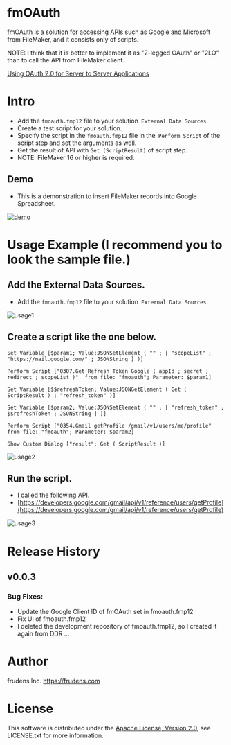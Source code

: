 # fmOAuth

fmOAuth is a solution for accessing APIs such as Google and Microsoft from FileMaker, and it consists only of scripts.

NOTE: I think that it is better to implement it as "2-legged OAuth" or "2LO" than to call the API from FileMaker client.

[Using OAuth 2.0 for Server to Server Applications](https://developers.google.com/identity/protocols/OAuth2ServiceAccount)

# Intro

* Add the `fmoauth.fmp12` file to your solution` External Data Sources`.
* Create a test script for your solution.
* Specify the script in the `fmoauth.fmp12` file in the` Perform Script` of the script step and set the arguments as well.
* Get the result of API with `Get (ScriptResult)` of script step.
* NOTE: FileMaker 16 or higher is required.

## Demo

* This is a demonstration to insert FileMaker records into Google Spreadsheet.

[![demo](https://user-images.githubusercontent.com/31458364/46208019-4b2a2800-c364-11e8-81b0-6928983ed90e.png)](https://www.youtube.com/watch?v=EKo8YYYbWkQ)

# Usage Example (I recommend you to look the sample file.)

## Add the External Data Sources.

* Add the `fmoauth.fmp12` file to your solution` External Data Sources`.

![usage1](https://user-images.githubusercontent.com/31458364/46208032-5d0bcb00-c364-11e8-8e5d-e17be76e7a0b.png)

## Create a script like the one below.

```
Set Variable [$param1; Value:JSONSetElement ( "" ; [ "scopeList" ; "https://mail.google.com/" ; JSONString ] )]

Perform Script ["0307.Get Refresh Token Google ( appId ; secret ; redirect ; scopeList )"  from file: "fmoauth"; Parameter: $param1]

Set Variable [$$refreshToken; Value:JSONGetElement ( Get ( ScriptResult ) ; "refresh_token" )]

Set Variable [$param2; Value:JSONSetElement ( "" ; [ "refresh_token" ; $$refreshToken ; JSONString ] )]

Perform Script ["0354.Gmail getProfile /gmail/v1/users/me/profile"  from file: "fmoauth"; Parameter: $param2]

Show Custom Dialog ["result"; Get ( ScriptResult )]
```

![usage2](https://user-images.githubusercontent.com/31458364/46208049-6bf27d80-c364-11e8-8cf7-c4edea501ea1.png)

## Run the script.

* I called the following API.
* [https://developers.google.com/gmail/api/v1/reference/users/getProfile](https://developers.google.com/gmail/api/v1/reference/users/getProfile)

![usage3](https://user-images.githubusercontent.com/31458364/46208062-744ab880-c364-11e8-8842-8a4c477130bd.png)

# Release History

## v0.0.3

### Bug Fixes:

* Update the Google Client ID of fmOAuth set in fmoauth.fmp12
* Fix UI of fmoauth.fmp12
* I deleted the development repository of fmoauth.fmp12, so I created it again from DDR ...

# Author

frudens Inc. <https://frudens.com>

# License

This software is distributed under the
[Apache License, Version 2.0](http://www.apache.org/licenses/LICENSE-2.0),
see LICENSE.txt for more information.
